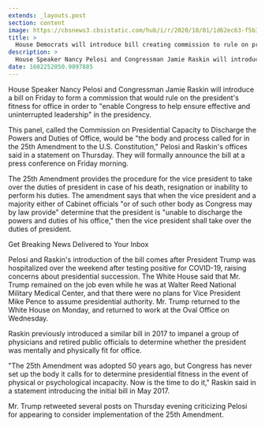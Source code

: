 ```yaml
--- 
extends: _layouts.post 
section: content 
image: https://cbsnews3.cbsistatic.com/hub/i/r/2020/10/01/1d62ec63-f5b3-4f46-9045-9e12fc7b3fa0/thumbnail/1200x630/7d496a6e217d9f9863e3f32d057f0ffc/gettyimages-1228826100.jpg 
title: > 
  House Democrats will introduce bill creating commission to rule on president's fitness for office 
description: > 
  House Speaker Nancy Pelosi and Congressman Jamie Raskin will introduce a bill on Friday to form a commission that would rule on the president's fitness for office in order to "enable Congress to help ensure effective and uninterrupted leadership" in the presidency.The 25th Amendment provides the procedure for the vice president to take over the duties of president in case of his death, resignation or inability to perform his duties.Mr. Trump returned to the White House on Monday, and returned to work at the Oval Office on Wednesday.Now is the time to do it," Raskin said in a statement introducing the initial bill in May 2017.Mr. Trump retweeted several posts on Thursday evening criticizing Pelosi for appearing to consider implementation of the 25th Amendment. 
date: 1602252050.9897885 
--- 
```

House Speaker Nancy Pelosi and Congressman Jamie Raskin will introduce a bill on Friday to form a commission that would rule on the president's fitness for office in order to "enable Congress to help ensure effective and uninterrupted leadership" in the presidency.

This panel, called the Commission on Presidential Capacity to Discharge the Powers and Duties of Office, would be "the body and process called for in the 25th Amendment to the U.S. Constitution," Pelosi and Raskin's offices said in a statement on Thursday. They will formally announce the bill at a press conference on Friday morning.

The 25th Amendment provides the procedure for the vice president to take over the duties of president in case of his death, resignation or inability to perform his duties. The amendment says that when the vice president and a majority either of Cabinet officials "or of such other body as Congress may by law provide" determine that the president is "unable to discharge the powers and duties of his office," then the vice president shall take over the duties of president.

Get Breaking News Delivered to Your Inbox

Pelosi and Raskin's introduction of the bill comes after President Trump was hospitalized over the weekend after testing positive for COVID-19, raising concerns about presidential succession. The White House said that Mr. Trump remained on the job even while he was at Walter Reed National Military Medical Center, and that there were no plans for Vice President Mike Pence to assume presidential authority. Mr. Trump returned to the White House on Monday, and returned to work at the Oval Office on Wednesday.

Raskin previously introduced a similar bill in 2017 to impanel a group of physicians and retired public officials to determine whether the president was mentally and physically fit for office.

"The 25th Amendment was adopted 50 years ago, but Congress has never set up the body it calls for to determine presidential fitness in the event of physical or psychological incapacity. Now is the time to do it," Raskin said in a statement introducing the initial bill in May 2017.

Mr. Trump retweeted several posts on Thursday evening criticizing Pelosi for appearing to consider implementation of the 25th Amendment.